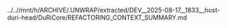 ../..//mnt/h/ARCHIVE/.UNWRAP/extracted/DEV__2025-08-17__1833__host-duri-head/DuRiCore/REFACTORING_CONTEXT_SUMMARY.md